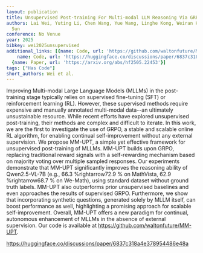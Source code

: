 ```yaml
---
layout: publication
title: Unsupervised Post-training For Multi-modal LLM Reasoning Via GRPO
authors: Lai Wei, Yuting Li, Chen Wang, Yue Wang, Linghe Kong, Weiran Huang, Lichao
  Sun
conference: No Venue
year: 2025
bibkey: wei2025unsupervised
additional_links: [{name: Code, url: 'https://github.com/waltonfuture/MM-UPT'}, {
    name: Code, url: 'https://huggingface.co/discussions/paper/6837c318a4e378954486e48a'},
  {name: Paper, url: 'https://arxiv.org/abs/hf2505.22453'}]
tags: ["Has Code"]
short_authors: Wei et al.
---
```

Improving Multi-modal Large Language Models (MLLMs) in the post-training stage typically relies on supervised fine-tuning (SFT) or reinforcement learning (RL). However, these supervised methods require expensive and manually annotated multi-modal data--an ultimately unsustainable resource. While recent efforts have explored unsupervised post-training, their methods are complex and difficult to iterate. In this work, we are the first to investigate the use of GRPO, a stable and scalable online RL algorithm, for enabling continual self-improvement without any external supervision. We propose MM-UPT, a simple yet effective framework for unsupervised post-training of MLLMs. MM-UPT builds upon GRPO, replacing traditional reward signals with a self-rewarding mechanism based on majority voting over multiple sampled responses. Our experiments demonstrate that MM-UPT significantly improves the reasoning ability of Qwen2.5-VL-7B (e.g., 66.3 %rightarrow72.9 % on MathVista, 62.9 %rightarrow68.7 % on We-Math), using standard dataset without ground truth labels. MM-UPT also outperforms prior unsupervised baselines and even approaches the results of supervised GRPO. Furthermore, we show that incorporating synthetic questions, generated solely by MLLM itself, can boost performance as well, highlighting a promising approach for scalable self-improvement. Overall, MM-UPT offers a new paradigm for continual, autonomous enhancement of MLLMs in the absence of external supervision. Our code is available at https://github.com/waltonfuture/MM-UPT.

https://huggingface.co/discussions/paper/6837c318a4e378954486e48a
